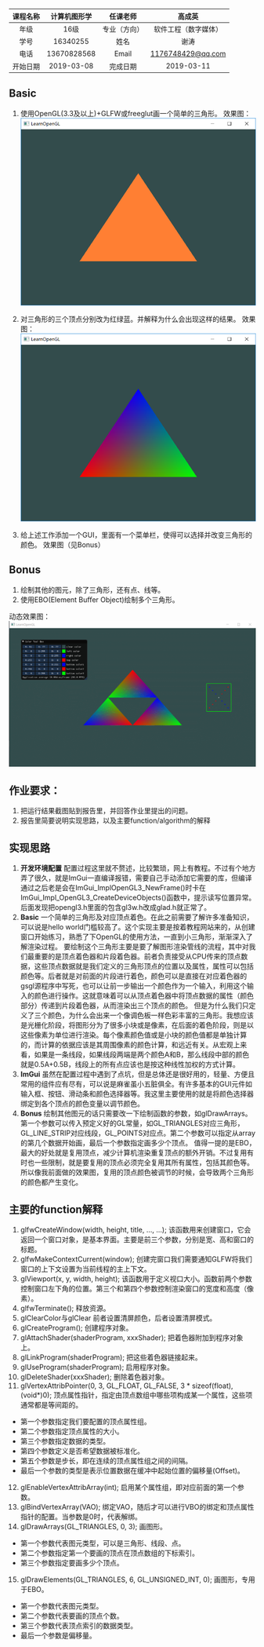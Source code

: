 | 课程名称 | 计算机图形学 | 任课老师 | 高成英 |
| :------------: | :-------------: | :------------: | :-------------: |
| 年级 | 16级 | 专业（方向） | 软件工程（数字媒体）|
| 学号 | 16340255 | 姓名 | 谢涛 |
| 电话 | 13670828568 | Email | 1176748429@qq.com |
| 开始日期 | 2019-03-08 | 完成日期 | 2019-03-11 |

## Basic

1. 使用OpenGL(3.3及以上)+GLFW或freeglut画一个简单的三角形。
效果图：![](img/triangle1.jpg)

2. 对三角形的三个顶点分别改为红绿蓝。并解释为什么会出现这样的结果。
效果图：![](img/triangle2.jpg)

3. 给上述工作添加一个GUI，里面有一个菜单栏，使得可以选择并改变三角形的颜色。
效果图（见Bonus）

## Bonus

1. 绘制其他的图元，除了三角形，还有点、线等。 
2. 使用EBO(Element Buﬀer Object)绘制多个三角形。 

动态效果图：![](img/GIF.gif)

## 作业要求： 
1. 把运行结果截图贴到报告里，并回答作业里提出的问题。 
2. 报告里简要说明实现思路，以及主要function/algorithm的解释

## 实现思路
1. **开发环境配置**
配置过程这里就不赘述，比较繁琐，网上有教程。不过有个地方弄了很久，就是ImGui一直编译报错，需要自己手动添加它需要的库，但编译通过之后老是会在ImGui_ImplOpenGL3_NewFrame()时卡在ImGui_Impl_OpenGL3_CreateDeviceObjects()函数中，提示读写位置异常。后面发现把opengl3.h里面的包含gl3w.h改成glad.h就正常了。
2. **Basic**
一个简单的三角形及对应顶点着色。在此之前需要了解许多准备知识，可以说是hello world门槛较高了。这个实现主要是按着教程网站来的，从创建窗口开始练习，熟悉了下OpenGL的使用方法，一直到小三角形，渐渐深入了解渲染过程。
要绘制这个三角形主要是要了解图形渲染管线的流程，其中对我们最重要的是顶点着色器和片段着色器。前者负责接受从CPU传来的顶点数据，这些顶点数据就是我们定义的三角形顶点的位置以及属性，属性可以包括颜色等。后者就是对前面的片段进行着色，颜色可以是直接在对应着色器的gsgl源程序中写死，也可以让前一步输出一个颜色作为一个输入，利用这个输入的颜色进行操作。这就意味着可以从顶点着色器中将顶点数据的属性（颜色部分）传递到片段着色器，从而渲染出三个顶点的颜色。
但是为什么我们只定义了三个颜色，为什么会出来一个像调色板一样色彩丰富的三角形。我想应该是光栅化阶段，将图形分为了很多小块或是像素，在后面的着色阶段，则是以这些像素为单位进行渲染。每个像素颜色值或是小块的颜色值都是单独计算的，而计算的依据应该是其周围像素的颜色计算，和远近有关。从宏观上来看，如果是一条线段，如果线段两端是两个颜色A和B，那么线段中部的颜色就是0.5A+0.5B，线段上的所有点应该也是按这种线性加权的方式计算。
3. **ImGui**
虽然在配置过程中遇到了点坑，但是总体还是很好用的，轻量、方便且常用的组件应有尽有，可以说是麻雀虽小五脏俱全。有许多基本的GUI元件如输入框、按钮、滑动条和颜色选择器等。我这里主要使用的就是将颜色选择器绑定到各个顶点的颜色变量以调节颜色。
4. **Bonus**
绘制其他图元的话只需要改一下绘制函数的参数，如glDrawArrays。第一个参数可以传入预定义好的GL常量，如GL_TRIANGLES对应三角形，GL_LINE_STRIP对应线段，GL_POINTS对应点。第二个参数可以指定从array的第几个数据开始画，最后一个参数指定画多少个顶点。
值得一提的是EBO，最大的好处就是复用顶点，减少计算机渲染重复顶点的额外开销。不过复用有时也一些限制，就是要复用的顶点必须完全复用其所有属性，包括其颜色等。所以像我前面做的效果图，复用的顶点颜色被调节的时候，会导致两个三角形的颜色都产生变化。

## 主要的function解释
1. glfwCreateWindow(width, height, title, ..., ...);
该函数用来创建窗口，它会返回一个窗口对象，是基本界面。主要是前三个参数，分别是宽、高和窗口的标题。
2. glfwMakeContextCurrent(window);
创建完窗口我们需要通知GLFW将我们窗口的上下文设置为当前线程的主上下文。
3. glViewport(x, y, width, height);
该函数用于定义视口大小。函数前两个参数控制窗口左下角的位置。第三个和第四个参数控制渲染窗口的宽度和高度（像素）。
4. glfwTerminate();
释放资源。
5. glClearColor与glClear
前者设置清屏颜色，后者设置清屏模式。
6. glCreateProgram();
创建程序对象。
7. glAttachShader(shaderProgram, xxxShader);
把着色器附加到程序对象上。
8. glLinkProgram(shaderProgram);
把这些着色器链接起来。
9. glUseProgram(shaderProgram);
启用程序对象。
10. glDeleteShader(xxxShader);
删除着色器对象。
11. glVertexAttribPointer(0, 3, GL_FLOAT, GL_FALSE, 3 * sizeof(float), (void*)0);
顶点属性指针，指定由顶点数组中哪些项构成某一个属性，这些项通常都是等间距的。
- 第一个参数指定我们要配置的顶点属性组。
- 第二个参数指定顶点属性的大小。
- 第三个参数指定数据的类型。
- 第四个参数定义是否希望数据被标准化。
- 第五个参数是步长，即在连续的顶点属性组之间的间隔。
- 最后一个参数的类型是表示位置数据在缓冲中起始位置的偏移量(Offset)。
12.  glEnableVertexAttribArray(int);
启用某个属性组，即对应前面的第一个参数。
13. glBindVertexArray(VAO);
绑定VAO，随后才可以进行VBO的绑定和顶点属性指针的配置。当参数是0时，代表解绑。
14. glDrawArrays(GL_TRIANGLES, 0, 3);
画图形。
- 第一个参数代表图元类型，可以是三角形、线段、点。
- 第二个参数指定第一个要画的顶点在顶点数组的下标索引。
- 第三个参数指定要画多少个顶点。
15. glDrawElements(GL_TRIANGLES, 6, GL_UNSIGNED_INT, 0);
画图形，专用于EBO。
- 第一个参数代表图元类型。
- 第二个参数代表要画的顶点个数。
- 第三个参数代表顶点索引的数据类型。
- 最后一个参数是偏移量。 

